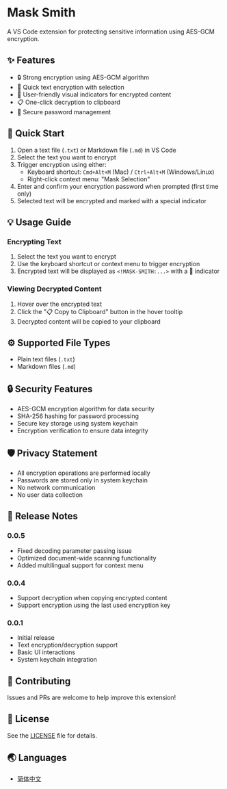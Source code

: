 # Mask Smith

A VS Code extension for protecting sensitive information using AES-GCM encryption.

## ✨ Features

- 🔒 Strong encryption using AES-GCM algorithm
- 🎯 Quick text encryption with selection
- 👀 User-friendly visual indicators for encrypted content
- 📋 One-click decryption to clipboard
- 🔑 Secure password management

## 🚀 Quick Start

1. Open a text file (`.txt`) or Markdown file (`.md`) in VS Code
2. Select the text you want to encrypt
3. Trigger encryption using either:
   - Keyboard shortcut: `Cmd+Alt+M` (Mac) / `Ctrl+Alt+M` (Windows/Linux)
   - Right-click context menu: "Mask Selection"
4. Enter and confirm your encryption password when prompted (first time only)
5. Selected text will be encrypted and marked with a special indicator

## 💡 Usage Guide

### Encrypting Text
1. Select the text you want to encrypt
2. Use the keyboard shortcut or context menu to trigger encryption
3. Encrypted text will be displayed as `<!MASK-SMITH:...>` with a 🔐 indicator

### Viewing Decrypted Content
1. Hover over the encrypted text
2. Click the "📋 Copy to Clipboard" button in the hover tooltip
3. Decrypted content will be copied to your clipboard

## ⚙️ Supported File Types

- Plain text files (`.txt`)
- Markdown files (`.md`)

## 🔒 Security Features

- AES-GCM encryption algorithm for data security
- SHA-256 hashing for password processing
- Secure key storage using system keychain
- Encryption verification to ensure data integrity

## 🛡️ Privacy Statement

- All encryption operations are performed locally
- Passwords are stored only in system keychain
- No network communication
- No user data collection

## 📝 Release Notes

### 0.0.5
- Fixed decoding parameter passing issue
- Optimized document-wide scanning functionality
- Added multilingual support for context menu

### 0.0.4
- Support decryption when copying encrypted content
- Support encryption using the last used encryption key

### 0.0.1
- Initial release
- Text encryption/decryption support
- Basic UI interactions
- System keychain integration

## 🤝 Contributing

Issues and PRs are welcome to help improve this extension!

## 📄 License

See the [LICENSE](LICENSE) file for details.

## 🌏 Languages

- [简体中文](README_CN.md)
